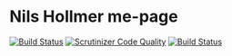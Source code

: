 # Nils Hollmer me-page
[![Build Status](https://travis-ci.org/nilshollmer/redovisning-ramverk1.svg?branch=master)](https://travis-ci.org/nilshollmer/redovisning-ramverk1)
[![Scrutinizer Code Quality](https://scrutinizer-ci.com/g/nilshollmer/redovisning-ramverk1/badges/quality-score.png?b=master)](https://scrutinizer-ci.com/g/nilshollmer/redovisning-ramverk1/?branch=master)
[![Build Status](https://scrutinizer-ci.com/g/nilshollmer/redovisning-ramverk1/badges/build.png?b=master)](https://scrutinizer-ci.com/g/nilshollmer/redovisning-ramverk1/build-status/master)
